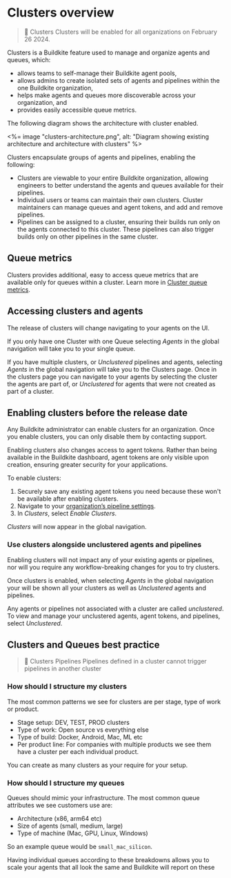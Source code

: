 # Clusters overview

>📘 Clusters
> Clusters will be enabled for all organizations on February 26 2024.

Clusters is a Buildkite feature used to manage and organize agents and queues, which:

- allows teams to self-manage their Buildkite agent pools,
- allows admins to create isolated sets of agents and pipelines within the one Buildkite organization,
- helps make agents and queues more discoverable across your organization, and
- provides easily accessible queue metrics.

The following diagram shows the architecture with cluster enabled.

<%= image "clusters-architecture.png", alt: "Diagram showing existing architecture and architecture with clusters" %>

Clusters encapsulate groups of agents and pipelines, enabling the following:

- Clusters are viewable to your entire Buildkite organization, allowing engineers to better understand the agents and queues available for their pipelines.
- Individual users or teams can maintain their own clusters. Cluster maintainers can manage queues and agent tokens, and add and remove pipelines.
- Pipelines can be assigned to a cluster, ensuring their builds run only on the agents connected to this cluster. These pipelines can also trigger builds only on other pipelines in the same cluster.

## Queue metrics

Clusters provides additional, easy to access queue metrics that are available only for queues within a cluster.
Learn more in [Cluster queue metrics](/docs/pipelines/cluster-queue-metrics).

## Accessing clusters and agents

The release of clusters will change navigating to your agents on the UI.

If you only have one Cluster with one Queue selecting _Agents_ in the global navigation will take you to your single queue.

If you have multiple clusters, or _Unclustered_ pipelines and agents, selecting _Agents_ in the global navigation will take you to the Clusters page.
Once in the clusters page you can navigate to your agents by selecting the cluster the agents are part of, or _Unclustered_ for agents that were not created as part of a cluster.

## Enabling clusters before the release date

Any Buildkite administrator can enable clusters for an organization. Once you enable clusters, you can only disable them by contacting support.

Enabling clusters also changes access to agent tokens. Rather than being available in the Buildkite dashboard, agent tokens are only visible upon creation, ensuring greater security for your applications.

To enable clusters:

1. Securely save any existing agent tokens you need because these won't be available after enabling clusters.
1. Navigate to your [organization’s pipeline settings](https://buildkite.com/organizations/~/pipeline-settings).
1. In _Clusters_, select _Enable Clusters_.

_Clusters_ will now appear in the global navigation.

### Use clusters alongside unclustered agents and pipelines

Enabling clusters will not impact any of your existing agents or pipelines, nor will you require any workflow-breaking changes for you to try clusters.

Once clusters is enabled, when selecting _Agents_ in the global navigation your will be shown all your clusters as well as _Unclustered_ agents and pipelines.

Any agents or pipelines not associated with a cluster are called _unclustered_. To view and manage your unclustered agents, agent tokens, and pipelines, select _Unclustered_.

## Clusters and Queues best practice

>📘 Clusters Pipelines
> Pipelines defined in a cluster cannot trigger pipelines in another cluster

### How should I structure my clusters

The most common patterns we see for clusters are per stage, type of work or product.

- Stage setup: DEV, TEST, PROD clusters
- Type of work: Open source vs everything else
- Type of build: Docker, Android, Mac, ML etc
- Per product line: For companies with multiple products we see them have a cluster per each individual product.

You can create as many clusters as your require for your setup.

### How should I structure my queues

Queues should mimic your infrastructure. The most common queue attributes we see customers use are:

- Architecture (x86, arm64 etc)
- Size of agents (small, medium, large)
- Type of machine (Mac, GPU, Linux, Windows)

So an example queue would be `small_mac_silicon`.

Having individual queues according to these breakdowns allows you to scale your agents that all look the same and Buildkite will report on these




